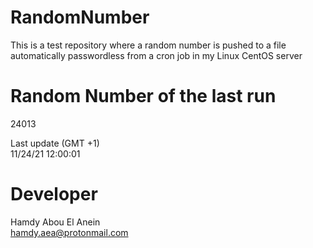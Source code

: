# RandomNumber    
This is a test repository where a random number is pushed to a file automatically passwordless from a cron job in my Linux CentOS server    
# Random Number of the last run   
24013
      
Last update (GMT +1)    
11/24/21 12:00:01
# Developer    
Hamdy Abou El Anein   
hamdy.aea@protonmail.com
